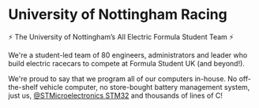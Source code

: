 # University of Nottingham Racing
⚡️ The University of Nottingham’s All Electric Formula Student Team ⚡️

We're a student-led team of 80 engineers, administrators and leader who build electric racecars to 
  compete at Formula Student UK (and beyond!).
  
We're proud to say that we program all of our computers in-house. No off-the-shelf vehicle computer,
  no store-bought battery management system, just us, [@STMicroelectronics STM32](https://github.com/stmicroelectronics)
  and thousands of lines of C!
